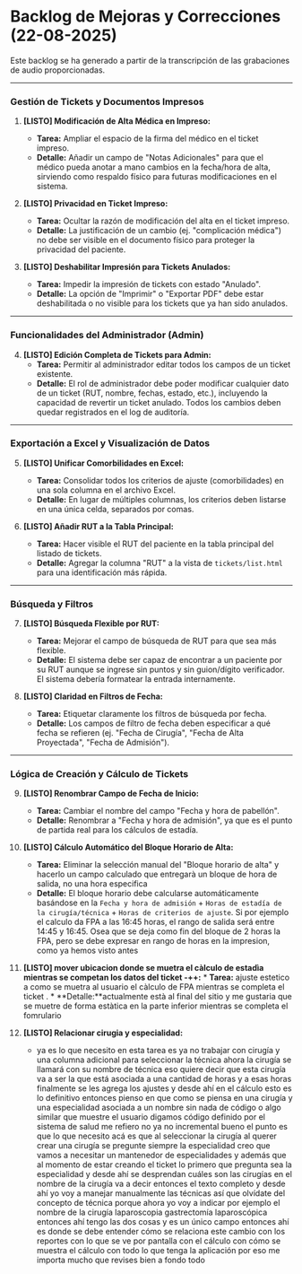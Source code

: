 # Backlog de Mejoras y Correcciones (22-08-2025)

Este backlog se ha generado a partir de la transcripción de las grabaciones de audio proporcionadas.

---

### Gestión de Tickets y Documentos Impresos

1.  **[LISTO] Modificación de Alta Médica en Impreso:**
    *   **Tarea:** Ampliar el espacio de la firma del médico en el ticket impreso.
    *   **Detalle:** Añadir un campo de "Notas Adicionales" para que el médico pueda anotar a mano cambios en la fecha/hora de alta, sirviendo como respaldo físico para futuras modificaciones en el sistema.

2.  **[LISTO] Privacidad en Ticket Impreso:**
    *   **Tarea:** Ocultar la razón de modificación del alta en el ticket impreso.
    *   **Detalle:** La justificación de un cambio (ej. "complicación médica") no debe ser visible en el documento físico para proteger la privacidad del paciente.

3.  **[LISTO] Deshabilitar Impresión para Tickets Anulados:**
    *   **Tarea:** Impedir la impresión de tickets con estado "Anulado".
    *   **Detalle:** La opción de "Imprimir" o "Exportar PDF" debe estar deshabilitada o no visible para los tickets que ya han sido anulados.

---

### Funcionalidades del Administrador (Admin)

4.  **[LISTO] Edición Completa de Tickets para Admin:**
    *   **Tarea:** Permitir al administrador editar todos los campos de un ticket existente.
    *   **Detalle:** El rol de administrador debe poder modificar cualquier dato de un ticket (RUT, nombre, fechas, estado, etc.), incluyendo la capacidad de revertir un ticket anulado. Todos los cambios deben quedar registrados en el log de auditoría.

---

### Exportación a Excel y Visualización de Datos

5.  **[LISTO] Unificar Comorbilidades en Excel:**
    *   **Tarea:** Consolidar todos los criterios de ajuste (comorbilidades) en una sola columna en el archivo Excel.
    *   **Detalle:** En lugar de múltiples columnas, los criterios deben listarse en una única celda, separados por comas.

6.  **[LISTO] Añadir RUT a la Tabla Principal:**
    *   **Tarea:** Hacer visible el RUT del paciente en la tabla principal del listado de tickets.
    *   **Detalle:** Agregar la columna "RUT" a la vista de `tickets/list.html` para una identificación más rápida.

---

### Búsqueda y Filtros

7.  **[LISTO] Búsqueda Flexible por RUT:**
    *   **Tarea:** Mejorar el campo de búsqueda de RUT para que sea más flexible.
    *   **Detalle:** El sistema debe ser capaz de encontrar a un paciente por su RUT aunque se ingrese sin puntos y sin guion/dígito verificador. El sistema debería formatear la entrada internamente.

8.  **[LISTO] Claridad en Filtros de Fecha:**
    *   **Tarea:** Etiquetar claramente los filtros de búsqueda por fecha.
    *   **Detalle:** Los campos de filtro de fecha deben especificar a qué fecha se refieren (ej. "Fecha de Cirugía", "Fecha de Alta Proyectada", "Fecha de Admisión").

---

### Lógica de Creación y Cálculo de Tickets

9.  **[LISTO] Renombrar Campo de Fecha de Inicio:**
    *   **Tarea:** Cambiar el nombre del campo "Fecha y hora de pabellón".
    *   **Detalle:** Renombrar a "Fecha y hora de admisión", ya que es el punto de partida real para los cálculos de estadía.

10. **[LISTO] Cálculo Automático del Bloque Horario de Alta:**
    *   **Tarea:** Eliminar la selección manual del "Bloque horario de alta" y hacerlo un campo calculado que entregarà un bloque de hora de salida, no una hora especifica
    *   **Detalle:** El bloque horario debe calcularse automáticamente basándose en la `Fecha y hora de admisión` + `Horas de estadía de la cirugía/técnica` + `Horas de criterios de ajuste`. Si por ejemplo el calculo da FPA a las 16:45 horas, el rango de salida será entre 14:45 y 16:45. Osea que se deja como fin del bloque de 2 horas la FPA, pero se debe expresar en rango de horas en la impresion, como ya hemos visto antes

11.  **[LISTO] mover ubicacion donde se muetra el càlculo de estadìa mientras se competan los datos del ticket -++:**
    *   **Tarea:** ajuste estetico a como se muetra al usuario el càlculo de FPA mientras se completa el ticket . 
    *   **Detalle:**actualmente està al final del sitio y me gustaria que se muetre de forma estàtica en la parte inferior mientras se completa el fomrulario

12. **[LISTO] Relacionar cirugia y especialidad:**
    *   ya es lo que necesito en esta tarea es ya no trabajar con cirugía y una columna adicional para seleccionar la técnica ahora la cirugía se llamará con su nombre de técnica eso quiere decir que esta cirugía va a ser la que está asociada a una cantidad de horas y a esas horas finalmente se les agrega los ajustes y desde ahí en el cálculo esto es lo definitivo entonces pienso en que como se piensa en una cirugía y una especialidad asociada a un nombre sin nada de código o algo similar que muestre el usuario digamos código definido por el sistema de salud me refiero no ya no incremental bueno el punto es que lo que necesito acá es que al seleccionar la cirugía al querer crear una cirugía se pregunte siempre la especialidad creo que vamos a necesitar un mantenedor de especialidades y además que al momento de estar creando el ticket lo primero que pregunta sea la especialidad y desde ahí se desprendan cuáles son las cirugías en el nombre de la cirugía va a decir entonces el texto completo y desde ahí yo voy a manejar manualmente las técnicas así que olvídate del concepto de técnica porque ahora yo voy a indicar por ejemplo el nombre de la cirugía laparoscopia gastrectomía laparoscópica entonces ahí tengo las dos cosas y es un único campo entonces ahí es donde se debe entender cómo se relaciona este cambio con los reportes con lo que se ve por pantalla con el cálculo con cómo se muestra el cálculo con todo lo que tenga la aplicación por eso me importa mucho que revises bien a fondo todo
